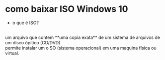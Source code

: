 # como baixar ISO Windows 10

- o que é ISO?
<br>
um arquivo que contem **uma copia exata** de um sistema de arquivos de um disco ópitico (CD/DVD).
<br>
permite instalar um o SO (sistema operacional) em uma maquina física ou virtual.

